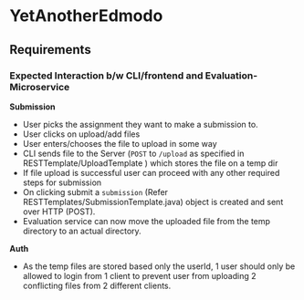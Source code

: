 # YetAnotherEdmodo

## Requirements

### Expected Interaction  b/w CLI/frontend and Evaluation-Microservice

**Submission**

* User picks the assignment they want to make a submission to.
* User clicks on upload/add files
* User enters/chooses the file to upload in some way
* CLI sends file to the Server (`POST` to `/upload` as specified in RESTTemplate/UploadTemplate ) which stores the file on a temp dir
* If file upload is successful user can proceed with any other required steps for submission 
* On clicking submit a `submission` (Refer RESTTemplates/SubmissionTemplate.java) object is created and sent over HTTP (POST).
* Evaluation service can now move the uploaded file from the temp directory to an actual directory.

**Auth**

* As the temp files are stored based only the userId, 1 user should only be allowed to login from 1 client to prevent user from uploading 2 conflicting files from 2 different clients.